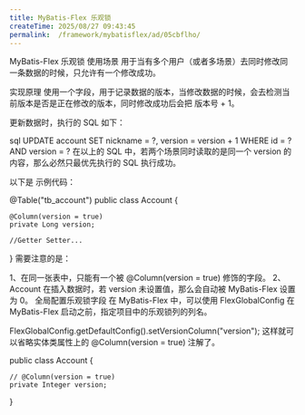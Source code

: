 ```yaml
---
title: MyBatis-Flex 乐观锁
createTime: 2025/08/27 09:43:45
permalink:  /framework/mybatisflex/ad/05cbflho/
---
```

MyBatis-Flex 乐观锁
使用场景
用于当有多个用户（或者多场景）去同时修改同一条数据的时候，只允许有一个修改成功。

实现原理
使用一个字段，用于记录数据的版本，当修改数据的时候，会去检测当前版本是否是正在修改的版本，同时修改成功后会把 版本号 + 1。

更新数据时，执行的 SQL 如下：

sql
 UPDATE account SET nickname = ?, version = version + 1
 WHERE id = ? AND version = ?
在以上的 SQL 中，若两个场景同时读取的是同一个 version 的内容，那么必然只最优先执行的 SQL 执行成功。

以下是 示例代码：



@Table("tb_account")
public class Account {

    @Column(version = true)
    private Long version;

    //Getter Setter...
}
需要注意的是：

1、在同一张表中，只能有一个被 @Column(version = true) 修饰的字段。
2、Account 在插入数据时，若 version 未设置值，那么会自动被 MyBatis-Flex 设置为 0。
全局配置乐观锁字段
在 MyBatis-Flex 中，可以使用 FlexGlobalConfig 在 MyBatis-Flex 启动之前，指定项目中的乐观锁列的列名。


FlexGlobalConfig.getDefaultConfig().setVersionColumn("version");
这样就可以省略实体类属性上的 @Column(version = true) 注解了。


public class Account {

    // @Column(version = true)
    private Integer version;

}
